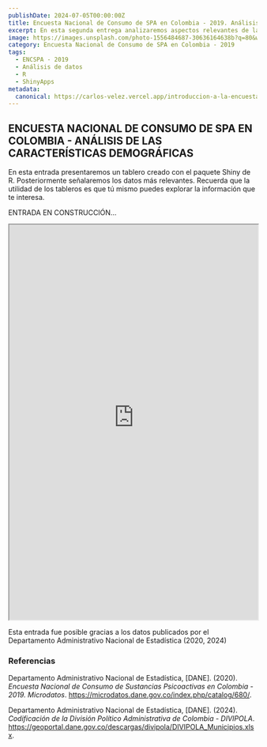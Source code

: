 ```yaml
---
publishDate: 2024-07-05T00:00:00Z
title: Encuesta Nacional de Consumo de SPA en Colombia - 2019. Análisis de las características demográficas.
excerpt: En esta segunda entrega analizaremos aspectos relevantes de las características sociodemográficas de los participantes en la encuesta. Para ello hemos creado un tablero con la librería Shiny de R. 
image: https://images.unsplash.com/photo-1556484687-30636164638b?q=80&w=1974&auto=format&fit=crop&ixlib=rb-4.0.3&ixid=M3wxMjA3fDB8MHxwaG90by1wYWdlfHx8fGVufDB8fHx8fA%3D%3D
category: Encuesta Nacional de Consumo de SPA en Colombia - 2019
tags:
  - ENCSPA - 2019
  - Análisis de datos
  - R
  - ShinyApps
metadata:  
  canonical: https://carlos-velez.vercel.app/introduccion-a-la-encuesta-2
---
```




<script src="/pagedtable.js"></script>
<link href = "/pagedtable.css" rel="stylesheet" />




## ENCUESTA NACIONAL DE CONSUMO DE SPA EN COLOMBIA - ANÁLISIS DE LAS CARACTERÍSTICAS DEMOGRÁFICAS

En esta entrada presentaremos un tablero creado con el paquete Shiny de R. Posteriormente señalaremos los datos más relevantes. Recuerda que la utilidad de los tableros es que tú mismo puedes explorar la información que te interesa. 

ENTRADA EN CONSTRUCCIÓN...

<iframe src="https://br80nx-carlos-v0lez.shinyapps.io/app_demograficos_encspa/"  width="100%" height="800px"></iframe>

Esta entrada fue posible gracias a los datos publicados por el
Departamento Administrativo Nacional de Estadística (2020, 2024)

### Referencias


Departamento Administrativo Nacional de Estadística, \[DANE\]. (2020). *Encuesta Nacional de Consumo de Sustancias Psicoactivas en Colombia - 2019. Microdatos*. <https://microdatos.dane.gov.co/index.php/catalog/680/>.



Departamento Administrativo Nacional de Estadística, \[DANE\]. (2024). *Codificación de la División Político Administrativa de Colombia - DIVIPOLA*. https://geoportal.dane.gov.co/descargas/divipola/DIVIPOLA_Municipios.xlsx.

</div>










